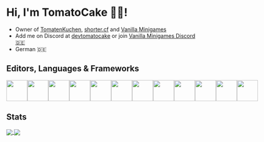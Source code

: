 # Hi, I'm TomatoCake 🍅🍰!

- Owner of [TomatenKuchen](https://tomatenkuchen.eu), [shorter.cf](https://shorter.cf) and [Vanilla Minigames](https://vanillaminigames.net)
- Add me on Discord at [devtomatocake](https://discord.com/users/581146486646243339) or join [Vanilla Minigames Discord 🇩🇪](https://discord.gg/JXVDQFf)
- German 🇩🇪

## Editors, Languages & Frameworks
<div style="display: flex;">
	<a href="https://vanillaminigames.net"><img src="https://raw.githubusercontent.com/yurijserrano/Github-Profile-Readme-Logos/master/text%20editors/notepad%2B%2B.png" width="55" /></a>
	<a href="https://tomatenkuchen.eu"><img src="https://raw.githubusercontent.com/yurijserrano/Github-Profile-Readme-Logos/master/text%20editors/vscode.svg" width="55" /></a>
	<a href="https://tomatenkuchen.eu"><img src="https://raw.githubusercontent.com/yurijserrano/Github-Profile-Readme-Logos/master/databases/mysql.svg" width="55" /></a>
	<a href="https://tomatenkuchen.eu"><img src="https://raw.githubusercontent.com/yurijserrano/Github-Profile-Readme-Logos/master/programming%20languages/javascript.svg" width="55" /></a>
	<a href="https://tomatenkuchen.eu"><img src="https://raw.githubusercontent.com/yurijserrano/Github-Profile-Readme-Logos/master/others/css.svg" width="55" /></a>
	<a href="https://tomatenkuchen.eu"><img src="https://raw.githubusercontent.com/yurijserrano/Github-Profile-Readme-Logos/master/others/html.svg" width="55" /></a>
	<a href="https://tomatenkuchen.eu/credits"><img src="https://raw.githubusercontent.com/yurijserrano/Github-Profile-Readme-Logos/master/frameworks/nodejs.svg" width="55" /></a>
	<a href="https://disstat.numselli.xyz"><img src="https://raw.githubusercontent.com/yurijserrano/Github-Profile-Readme-Logos/master/others/npm.svg" width="55" /></a>
	<img src="https://raw.githubusercontent.com/yurijserrano/Github-Profile-Readme-Logos/master/programming%20languages/php.png" width="55" />
	<a href="https://discords.com"><img src="https://raw.githubusercontent.com/yurijserrano/Github-Profile-Readme-Logos/master/frameworks/react.svg" width="55" /></a>
	<a href="https://discords.com/bots"><img src="https://raw.githubusercontent.com/yurijserrano/Github-Profile-Readme-Logos/master/frameworks/angular.svg" width="55" /></a>
	<a href="https://discords.com/templates"><img src="https://raw.githubusercontent.com/yurijserrano/Github-Profile-Readme-Logos/master/frameworks/vuejs.svg" width="55" /></a>
</div>

## Stats
<a href="https://github.com/DEVTomatoCake">
  	<img align="center" src="https://github-readme-stats.vercel.app/api?username=devtomatocake&show_icons=true&include_all_commits=true&count_private=true&cache_seconds=21600&custom_title=TomatoCake's%20GitHub%20Stats" />
</a>
<a href="https://github.com/DEVTomatoCake">
  	<img align="center" src="https://github-readme-stats.vercel.app/api/top-langs?username=devtomatocake&layout=compact&cache_seconds=21600" />
</a>
